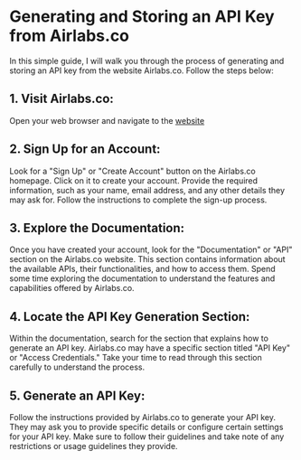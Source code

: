 # Generating and Storing an API Key from Airlabs.co 

In this simple guide, I will walk you through the process of generating and storing an API key from the website Airlabs.co. Follow the steps below:

## 1. Visit Airlabs.co:
   Open your web browser and navigate to the [website](https://airlabs.co/.)

## 2. Sign Up for an Account:
   Look for a "Sign Up" or "Create Account" button on the Airlabs.co homepage. Click on it to create your account. Provide the required information, such as your name, email address, and any other details they may ask for. Follow the instructions to complete the sign-up process.

## 3. Explore the Documentation:
   Once you have created your account, look for the "Documentation" or "API" section on the Airlabs.co website. This section contains information about the available APIs, their functionalities, and how to access them. Spend some time exploring the documentation to understand the features and capabilities offered by Airlabs.co.

## 4. Locate the API Key Generation Section:
   Within the documentation, search for the section that explains how to generate an API key. Airlabs.co may have a specific section titled "API Key" or "Access Credentials." Take your time to read through this section carefully to understand the process.

## 5. Generate an API Key:
   Follow the instructions provided by Airlabs.co to generate your API key. They may ask you to provide specific details or configure certain settings for your API key. Make sure to follow their guidelines and take note of any restrictions or usage guidelines they provide.
